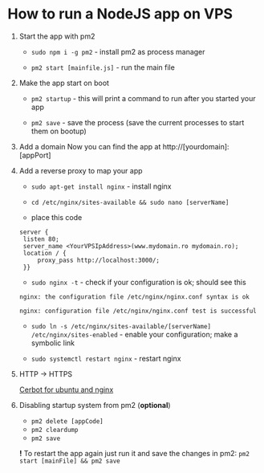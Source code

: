 # How to run a NodeJS app on VPS

1. Start the app with pm2

   - `sudo npm i -g pm2` - install pm2 as process manager

   - `pm2 start [mainfile.js]` - run the main file

2. Make the app start on boot

   - `pm2 startup` - this will print a command to run after you started your app

   - `pm2 save` - save the process (save the current processes to start them on bootup)

3. Add a domain
   Now you can find the app at http://[yourdomain]:[appPort]

4. Add a reverse proxy to map your app

   - `sudo apt-get install nginx` - install nginx

   - `cd /etc/nginx/sites-available && sudo nano [serverName]`

   - place this code

   ```
   server {
    listen 80;
    server_name <YourVPSIpAddress>(www.mydomain.ro mydomain.ro);
    location / {
        proxy_pass http://localhost:3000/;
    }}
   ```

   - `sudo nginx -t` - check if your configuration is ok; should see this

   ```
   nginx: the configuration file /etc/nginx/nginx.conf syntax is ok

   nginx: configuration file /etc/nginx/nginx.conf test is successful
   ```

   - `sudo ln -s /etc/nginx/sites-available/[serverName] /etc/nginx/sites-enabled` - enable your configuration; make a symbolic link

   - `sudo systemctl restart nginx` - restart nginx

5) HTTP -> HTTPS

   [Cerbot for ubuntu and nginx](https://certbot.eff.org/lets-encrypt/ubuntubionic-nginx)

6) Disabling startup system from pm2 (**optional**)

   - `pm2 delete [appCode]`
   - `pm2 cleardump`
   - `pm2 save`

   **!** To restart the app again just run it and save the changes in pm2:
   `pm2 start [mainFile] && pm2 save`
